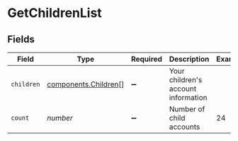 # GetChildrenList


## Fields

| Field                                                        | Type                                                         | Required                                                     | Description                                                  | Example                                                      |
| ------------------------------------------------------------ | ------------------------------------------------------------ | ------------------------------------------------------------ | ------------------------------------------------------------ | ------------------------------------------------------------ |
| `children`                                                   | [components.Children](../../models/components/children.md)[] | :heavy_minus_sign:                                           | Your children's account information                          |                                                              |
| `count`                                                      | *number*                                                     | :heavy_minus_sign:                                           | Number of child accounts                                     | 24                                                           |